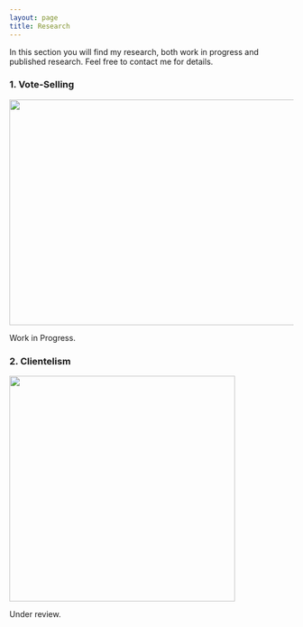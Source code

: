 ```yaml
---
layout: page
title: Research
---
```


<p class="lead">
In this section you will find my research, both work in progress and published research. Feel free to contact me for details.
</p>


### 1. Vote-Selling

<img src="/images/profile/libcon_prop.pdf" alt="" style="width:600px;height:400px;">


<p class="message">
  Work in Progress.
</p>

### 2. Clientelism

<img src="/images/profile/effects_density.pdf" alt="" style="width:400px;height:400px;">


<p class="message">
  Under review.
</p>
